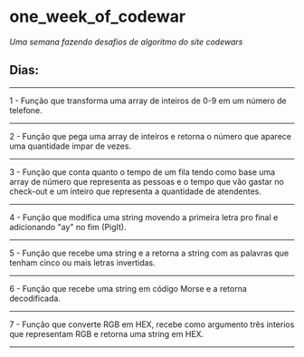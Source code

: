 # one_week_of_codewar

_Uma semana fazendo desafios de algoritmo do site codewars_  

## Dias:
<hr/>
1 - Função que transforma uma array de inteiros de 0-9 em um número  
de telefone.
<hr/>  
2 - Função que pega uma array de inteiros e retorna o número que aparece  
uma quantidade impar de vezes.
<hr/>
3 - Função que conta quanto o tempo de um fila tendo como base uma array  
de número que representa as pessoas e o tempo que vão gastar no check-out  
e um inteiro que representa a quantidade de atendentes. 
<hr/> 
4 - Função que modifica uma string movendo a primeira letra pro final e  
adicionando "ay" no fim (PigIt).
<hr/>
5 - Função que recebe uma string e a retorna a string com as palavras que tenham  
cinco ou mais letras invertidas. 
<hr/> 
6 - Função que recebe uma string em código Morse e a retorna decodificada.
<hr/>  
7 - Função que converte RGB em HEX, recebe como argumento três interios que representam  
RGB e retorna uma string em HEX.
<hr/>
